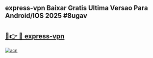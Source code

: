 ## express-vpn Baixar Gratis Ultima Versao Para Android/IOS 2025 #8ugav

# <h2><a href="https://ainizakaria.my?title=express-vpn&ref=20M">🔗👉 🔴 express-vpn</a></h2>

[![acn](https://github.com/user-attachments/assets/0f9c940e-d8b0-45ae-aac7-cd30a18b3e1c)](https://ainizakaria.my?title=express-vpn&ref=20M)

